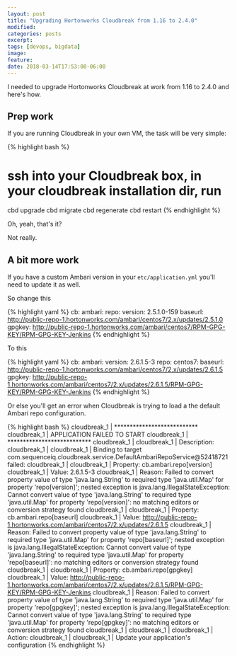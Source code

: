 ```yaml
---
layout: post
title: "Upgrading Hortonworks Cloudbreak from 1.16 to 2.4.0"
modified:
categories: posts
excerpt:
tags: [devops, bigdata]
image:
feature:
date: 2018-03-14T17:53:00-06:00
---
```


I needed to upgrade Hortonworks Cloudbreak at work from 1.16 to 2.4.0 and here's how.

## Prep work

If you are running Cloudbreak in your own VM, the task will be very simple:

{% highlight bash %}
# ssh into your Cloudbreak box, in your cloudbreak installation dir, run
cbd upgrade
cbd migrate
cbd regenerate
cbd restart
{% endhighlight %}

Oh, yeah, that's it?

Not really.

## A bit more work

If you have a custom Ambari version in your `etc/application.yml`
you'll need to update it as well.

So change this

{% highlight yaml %}
cb:
  ambari:
    repo:
      version: 2.5.1.0-159
      baseurl: http://public-repo-1.hortonworks.com/ambari/centos7/2.x/updates/2.5.1.0
      gpgkey: http://public-repo-1.hortonworks.com/ambari/centos7/RPM-GPG-KEY/RPM-GPG-KEY-Jenkins
{% endhighlight %}

To this

{% highlight yaml %}
cb:
  ambari:
    version: 2.6.1.5-3
    repo:
      centos7:
        baseurl: http://public-repo-1.hortonworks.com/ambari/centos7/2.x/updates/2.6.1.5
        gpgkey: http://public-repo-1.hortonworks.com/ambari/centos7/2.x/updates/2.6.1.5/RPM-GPG-KEY/RPM-GPG-KEY-Jenkins
{% endhighlight %}

 Or else you'll get an error when Cloudbreak is trying to load a the default
 Ambari repo configuration.


{% highlight bash %}
cloudbreak_1   | ***************************
cloudbreak_1   | APPLICATION FAILED TO START
cloudbreak_1   | ***************************
cloudbreak_1   |
cloudbreak_1   | Description:
cloudbreak_1   |
cloudbreak_1   | Binding to target com.sequenceiq.cloudbreak.service.DefaultAmbariRepoService@52418721 failed:
cloudbreak_1   |
cloudbreak_1   |     Property: cb.ambari.repo[version]
cloudbreak_1   |     Value: 2.6.1.5-3
cloudbreak_1   |     Reason: Failed to convert property value of type 'java.lang.String' to required type 'java.util.Map' for property 'repo[version]'; nested exception is java.lang.IllegalStateException: Cannot convert value of type 'java.lang.String' to required type 'java.util.Map' for property 'repo[version]': no matching editors or conversion strategy found
cloudbreak_1   |
cloudbreak_1   |     Property: cb.ambari.repo[baseurl]
cloudbreak_1   |     Value: http://public-repo-1.hortonworks.com/ambari/centos7/2.x/updates/2.6.1.5
cloudbreak_1   |     Reason: Failed to convert property value of type 'java.lang.String' to required type 'java.util.Map' for property 'repo[baseurl]'; nested exception is java.lang.IllegalStateException: Cannot convert value of type 'java.lang.String' to required type 'java.util.Map' for property 'repo[baseurl]': no matching editors or conversion strategy found
cloudbreak_1   |
cloudbreak_1   |     Property: cb.ambari.repo[gpgkey]
cloudbreak_1   |     Value: http://public-repo-1.hortonworks.com/ambari/centos7/2.x/updates/2.6.1.5/RPM-GPG-KEY/RPM-GPG-KEY-Jenkins
cloudbreak_1   |     Reason: Failed to convert property value of type 'java.lang.String' to required type 'java.util.Map' for property 'repo[gpgkey]'; nested exception is java.lang.IllegalStateException: Cannot convert value of type 'java.lang.String' to required type 'java.util.Map' for property 'repo[gpgkey]': no matching editors or conversion strategy found
cloudbreak_1   |
cloudbreak_1   |
cloudbreak_1   | Action:
cloudbreak_1   |
cloudbreak_1   | Update your application's configuration
{% endhighlight %}
